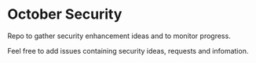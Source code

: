 # October Security

Repo to gather security enhancement ideas and to monitor progress.

Feel free to add issues containing security ideas, requests and infomation.

